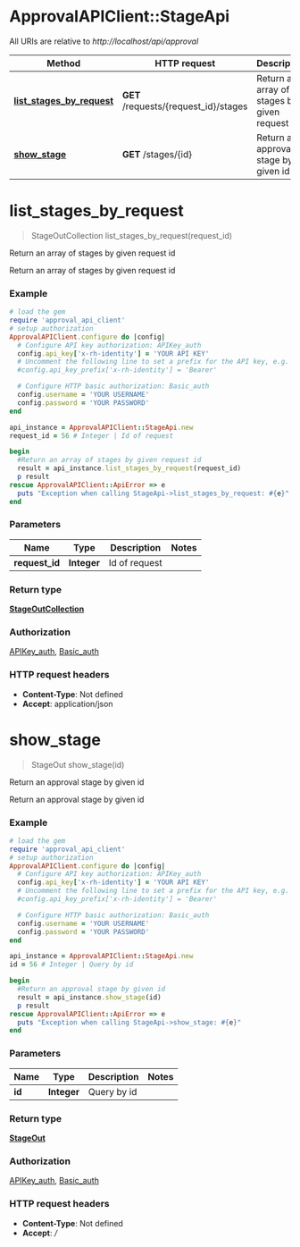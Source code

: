 # ApprovalAPIClient::StageApi

All URIs are relative to *http://localhost/api/approval*

Method | HTTP request | Description
------------- | ------------- | -------------
[**list_stages_by_request**](StageApi.md#list_stages_by_request) | **GET** /requests/{request_id}/stages | Return an array of stages by given request id
[**show_stage**](StageApi.md#show_stage) | **GET** /stages/{id} | Return an approval stage by given id


# **list_stages_by_request**
> StageOutCollection list_stages_by_request(request_id)

Return an array of stages by given request id

Return an array of stages by given request id

### Example
```ruby
# load the gem
require 'approval_api_client'
# setup authorization
ApprovalAPIClient.configure do |config|
  # Configure API key authorization: APIKey_auth
  config.api_key['x-rh-identity'] = 'YOUR API KEY'
  # Uncomment the following line to set a prefix for the API key, e.g. 'Bearer' (defaults to nil)
  #config.api_key_prefix['x-rh-identity'] = 'Bearer'

  # Configure HTTP basic authorization: Basic_auth
  config.username = 'YOUR USERNAME'
  config.password = 'YOUR PASSWORD'
end

api_instance = ApprovalAPIClient::StageApi.new
request_id = 56 # Integer | Id of request

begin
  #Return an array of stages by given request id
  result = api_instance.list_stages_by_request(request_id)
  p result
rescue ApprovalAPIClient::ApiError => e
  puts "Exception when calling StageApi->list_stages_by_request: #{e}"
end
```

### Parameters

Name | Type | Description  | Notes
------------- | ------------- | ------------- | -------------
 **request_id** | **Integer**| Id of request | 

### Return type

[**StageOutCollection**](StageOutCollection.md)

### Authorization

[APIKey_auth](../README.md#APIKey_auth), [Basic_auth](../README.md#Basic_auth)

### HTTP request headers

 - **Content-Type**: Not defined
 - **Accept**: application/json



# **show_stage**
> StageOut show_stage(id)

Return an approval stage by given id

Return an approval stage by given id

### Example
```ruby
# load the gem
require 'approval_api_client'
# setup authorization
ApprovalAPIClient.configure do |config|
  # Configure API key authorization: APIKey_auth
  config.api_key['x-rh-identity'] = 'YOUR API KEY'
  # Uncomment the following line to set a prefix for the API key, e.g. 'Bearer' (defaults to nil)
  #config.api_key_prefix['x-rh-identity'] = 'Bearer'

  # Configure HTTP basic authorization: Basic_auth
  config.username = 'YOUR USERNAME'
  config.password = 'YOUR PASSWORD'
end

api_instance = ApprovalAPIClient::StageApi.new
id = 56 # Integer | Query by id

begin
  #Return an approval stage by given id
  result = api_instance.show_stage(id)
  p result
rescue ApprovalAPIClient::ApiError => e
  puts "Exception when calling StageApi->show_stage: #{e}"
end
```

### Parameters

Name | Type | Description  | Notes
------------- | ------------- | ------------- | -------------
 **id** | **Integer**| Query by id | 

### Return type

[**StageOut**](StageOut.md)

### Authorization

[APIKey_auth](../README.md#APIKey_auth), [Basic_auth](../README.md#Basic_auth)

### HTTP request headers

 - **Content-Type**: Not defined
 - **Accept**: */*



